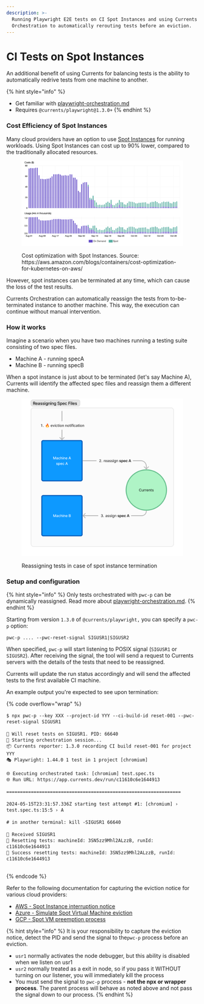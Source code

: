 ```yaml
---
description: >-
  Running Playwright E2E tests on CI Spot Instances and using Currents
  Orchestration to automatically rerouting tests before an eviction.
---
```


# CI Tests on Spot Instances

An additional benefit of using Currents for balancing tests is the ability to automatically redrive tests from one machine to another.

{% hint style="info" %}
* Get familiar with [playwright-orchestration.md](playwright-orchestration.md "mention")
* Requires `@currents/playwright@1.3.0+`
{% endhint %}

### Cost Efficiency of Spot Instances

Many cloud providers have an option to use [Spot Instances](https://aws.amazon.com/ec2/spot/) for running workloads. Using Spot Instances can cost up to 90% lower, compared to the traditionally allocated resources.

<figure><img src="../../.gitbook/assets/spot-instances.png" alt=""><figcaption><p>Cost optimization with Spot Instances. Source: https://aws.amazon.com/blogs/containers/cost-optimization-for-kubernetes-on-aws/</p></figcaption></figure>

However, spot instances can be terminated at any time, which can cause the loss of the test results.&#x20;

Currents Orchestration can automatically reassign the tests from to-be-terminated instance to another machine. This way, the execution can continue without manual intervention.

### How it works

Imagine a scenario when you have two machines running a testing suite consisting of two spec files.&#x20;

* Machine A - running specA
* Machine B - running specB

When a spot instance is just about to be terminated (let's say Machine A),  Currents will identify the affected spec files and reassign them a different machine.&#x20;

<figure><img src="../../.gitbook/assets/spot-instances-schema.png" alt=""><figcaption><p>Reassigning tests in case of spot instance termination</p></figcaption></figure>

### Setup and configuration

{% hint style="info" %}
Only tests orchestrated with `pwc-p` can be dynamically reassigned. Read more about [playwright-orchestration.md](playwright-orchestration.md "mention").
{% endhint %}

Starting from version `1.3.0` of `@currents/playwright,` you can specify a `pwc-p` option:

```
pwc-p .... --pwc-reset-signal SIGUSR1|SIGUSR2
```

When specified, `pwc-p` will start listening to POSIX signal (`SIGUSR1` or `SIGUSR2`). After receiving the signal, the tool will send a request to Currents servers with the details of the tests that need to be reassigned.&#x20;

Currents will update the run status accordingly and will send the affected tests to the first available CI machine.

An example output you're expected to see upon termination:

{% code overflow="wrap" %}
```
$ npx pwc-p --key XXX --project-id YYY --ci-build-id reset-001 --pwc-reset-signal SIGUSR1

🚥 Will reset tests on SIGUSR1. PID: 66640
🚀 Starting orchestration session...
📦 Currents reporter: 1.3.0 recording CI build reset-001 for project YYY
🎭 Playwright: 1.44.0 1 test in 1 project [chromium] 

🌐 Executing orchestrated task: [chromium] test.spec.ts 
🌐 Run URL: https://app.currents.dev/run/c11610c6e1644913

================================================================

2024-05-15T23:31:57.336Z starting test attempt #1: [chromium] › test.spec.ts:15:5 › A

# in another terminal: kill -SIGUSR1 66640

🚥 Received SIGUSR1
🚥 Resetting tests: machineId: 3SN5zz9Mhl2ALzzB, runId: c11610c6e1644913
🚥 Success resetting tests: machineId: 3SN5zz9Mhl2ALzzB, runId: c11610c6e1644913


```
{% endcode %}

Refer to the following documentation for capturing the eviction notice for various cloud providers:

* [AWS - Spot Instance interruption notice](https://docs.aws.amazon.com/AWSEC2/latest/UserGuide/spot-instance-termination-notices.html)
* [Azure - Simulate Spot Virtual Machine eviction](https://learn.microsoft.com/en-ca/azure/virtual-machines/windows/spot-powershell#simulate-an-eviction)
* [GCP - Spot VM preemption process](https://cloud.google.com/compute/docs/instances/spot#preemption-process)

{% hint style="info" %}
It is your responsibility to capture the eviction notice, detect the PID and send the signal to the`pwc-p` process before an eviction.&#x20;

* `usr1` normally activates the node debugger, but this ability is disabled when we listen on usr1
* `usr2` normally treated as a exit in node, so if you pass it WITHOUT turning on our listener, you will immediately kill the process
* You must send the signal to `pwc-p` process - **not the npx or wrapper process**. The parent process will behave as noted above and not pass the signal down to our process.
{% endhint %}
